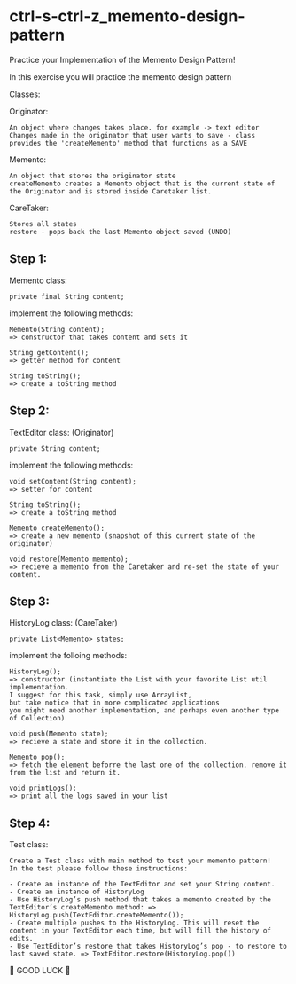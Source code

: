 # ctrl-s-ctrl-z_memento-design-pattern
Practice your Implementation of the Memento Design Pattern!

In this exercise you will practice the memento design pattern

Classes:

Originator:

	An object where changes takes place. for example -> text editor
	Changes made in the originator that user wants to save - class provides the 'createMemento' method that functions as a SAVE     
	
Memento:

	An object that stores the originator state
	createMemento creates a Memento object that is the current state of the Originator and is stored inside Caretaker list.
	
CareTaker:

	Stores all states
	restore - pops back the last Memento object saved (UNDO)
	
	
Step 1:
------
Memento class:

	private final String content;

implement the following methods:

	Memento(String content); 
	=> constructor that takes content and sets it

	String getContent(); 
	=> getter method for content

	String toString();
	=> create a toString method

Step 2:
-------
TextEditor class: (Originator)
		
	private String content;

implement the following methods:

	void setContent(String content); 
	=> setter for content

	String toString();
	=> create a toString method

	Memento createMemento(); 
	=> create a new memento (snapshot of this current state of the originator)

	void restore(Memento memento); 
	=> recieve a memento from the Caretaker and re-set the state of your content.


Step 3:
-------
HistoryLog class: (CareTaker)

	private List<Memento> states;

implement the folloing methods:

	HistoryLog(); 
	=> constructor (instantiate the List with your favorite List util implementation. 
	I suggest for this task, simply use ArrayList, 
	but take notice that in more complicated applications
	you might need another implementation, and perhaps even another type of Collection)

	void push(Memento state);
	=> recieve a state and store it in the collection.

	Memento pop(); 
	=> fetch the element beforre the last one of the collection, remove it from the list and return it.

	void printLogs():
	=> print all the logs saved in your list


Step 4:
-------
Test class:

	Create a Test class with main method to test your memento pattern!
	In the test please follow these instructions:

	- Create an instance of the TextEditor and set your String content.
	- Create an instance of HistoryLog
	- Use HistoryLog’s push method that takes a memento created by the TextEditor’s createMemento method: => HistoryLog.push(TextEditor.createMemento());
	- Create multiple pushes to the HistoryLog. This will reset the content in your TextEditor each time, but will fill the history of edits.
	- Use TextEditor’s restore that takes HistoryLog’s pop - to restore to last saved state. => TextEditor.restore(HistoryLog.pop())
    
    
👻 GOOD LUCK 👻
